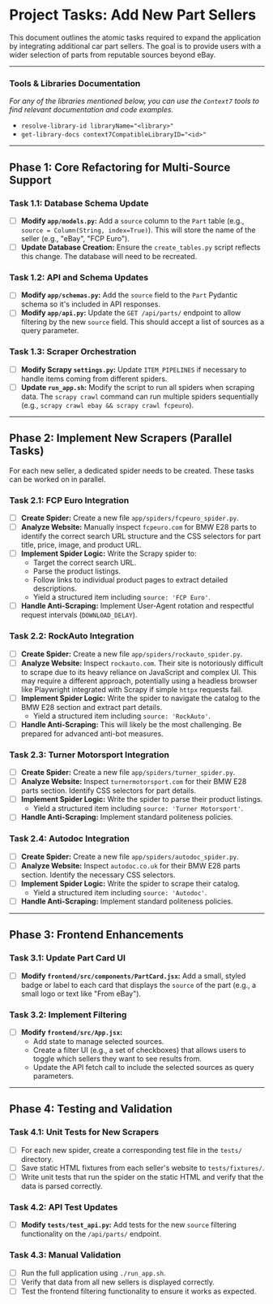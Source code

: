 # Project Tasks: Add New Part Sellers

This document outlines the atomic tasks required to expand the application by integrating additional car part sellers. The goal is to provide users with a wider selection of parts from reputable sources beyond eBay.

---

### Tools & Libraries Documentation
*For any of the libraries mentioned below, you can use the `Context7` tools to find relevant documentation and code examples.*
- `resolve-library-id libraryName="<library>"`
- `get-library-docs context7CompatibleLibraryID="<id>"`

---

## Phase 1: Core Refactoring for Multi-Source Support

### Task 1.1: Database Schema Update
- [ ] **Modify `app/models.py`:** Add a `source` column to the `Part` table (e.g., `source = Column(String, index=True)`). This will store the name of the seller (e.g., "eBay", "FCP Euro").
- [ ] **Update Database Creation:** Ensure the `create_tables.py` script reflects this change. The database will need to be recreated.

### Task 1.2: API and Schema Updates
- [ ] **Modify `app/schemas.py`:** Add the `source` field to the `Part` Pydantic schema so it's included in API responses.
- [ ] **Modify `app/api.py`:** Update the `GET /api/parts/` endpoint to allow filtering by the new `source` field. This should accept a list of sources as a query parameter.

### Task 1.3: Scraper Orchestration
- [ ] **Modify Scrapy `settings.py`:** Update `ITEM_PIPELINES` if necessary to handle items coming from different spiders.
- [ ] **Update `run_app.sh`:** Modify the script to run all spiders when scraping data. The `scrapy crawl` command can run multiple spiders sequentially (e.g., `scrapy crawl ebay && scrapy crawl fcpeuro`).

---

## Phase 2: Implement New Scrapers (Parallel Tasks)

For each new seller, a dedicated spider needs to be created. These tasks can be worked on in parallel.

### Task 2.1: FCP Euro Integration
- [ ] **Create Spider:** Create a new file `app/spiders/fcpeuro_spider.py`.
- [ ] **Analyze Website:** Manually inspect `fcpeuro.com` for BMW E28 parts to identify the correct search URL structure and the CSS selectors for part title, price, image, and product URL.
- [ ] **Implement Spider Logic:** Write the Scrapy spider to:
    - Target the correct search URL.
    - Parse the product listings.
    - Follow links to individual product pages to extract detailed descriptions.
    - Yield a structured item including `source: 'FCP Euro'`.
- [ ] **Handle Anti-Scraping:** Implement User-Agent rotation and respectful request intervals (`DOWNLOAD_DELAY`).

### Task 2.2: RockAuto Integration
- [ ] **Create Spider:** Create a new file `app/spiders/rockauto_spider.py`.
- [ ] **Analyze Website:** Inspect `rockauto.com`. Their site is notoriously difficult to scrape due to its heavy reliance on JavaScript and complex UI. This may require a different approach, potentially using a headless browser like Playwright integrated with Scrapy if simple `httpx` requests fail.
- [ ] **Implement Spider Logic:** Write the spider to navigate the catalog to the BMW E28 section and extract part details.
    - Yield a structured item including `source: 'RockAuto'`.
- [ ] **Handle Anti-Scraping:** This will likely be the most challenging. Be prepared for advanced anti-bot measures.

### Task 2.3: Turner Motorsport Integration
- [ ] **Create Spider:** Create a new file `app/spiders/turner_spider.py`.
- [ ] **Analyze Website:** Inspect `turnermotorsport.com` for their BMW E28 parts section. Identify CSS selectors for part details.
- [ ] **Implement Spider Logic:** Write the spider to parse their product listings.
    - Yield a structured item including `source: 'Turner Motorsport'`.
- [ ] **Handle Anti-Scraping:** Implement standard politeness policies.

### Task 2.4: Autodoc Integration
- [ ] **Create Spider:** Create a new file `app/spiders/autodoc_spider.py`.
- [ ] **Analyze Website:** Inspect `autodoc.co.uk` for their BMW E28 parts section. Identify the necessary CSS selectors.
- [ ] **Implement Spider Logic:** Write the spider to scrape their catalog.
    - Yield a structured item including `source: 'Autodoc'`.
- [ ] **Handle Anti-Scraping:** Implement standard politeness policies.

---

## Phase 3: Frontend Enhancements

### Task 3.1: Update Part Card UI
- [ ] **Modify `frontend/src/components/PartCard.jsx`:** Add a small, styled badge or label to each card that displays the `source` of the part (e.g., a small logo or text like "From eBay").

### Task 3.2: Implement Filtering
- [ ] **Modify `frontend/src/App.jsx`:**
    - Add state to manage selected sources.
    - Create a filter UI (e.g., a set of checkboxes) that allows users to toggle which sellers they want to see results from.
    - Update the API fetch call to include the selected sources as query parameters.

---

## Phase 4: Testing and Validation

### Task 4.1: Unit Tests for New Scrapers
- [ ] For each new spider, create a corresponding test file in the `tests/` directory.
- [ ] Save static HTML fixtures from each seller's website to `tests/fixtures/`.
- [ ] Write unit tests that run the spider on the static HTML and verify that the data is parsed correctly.

### Task 4.2: API Test Updates
- [ ] **Modify `tests/test_api.py`:** Add tests for the new `source` filtering functionality on the `/api/parts/` endpoint.

### Task 4.3: Manual Validation
- [ ] Run the full application using `./run_app.sh`.
- [ ] Verify that data from all new sellers is displayed correctly.
- [ ] Test the frontend filtering functionality to ensure it works as expected.
